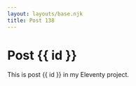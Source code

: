 ```yaml
---
layout: layouts/base.njk
title: Post 138
---
```


# Post {{ id }}

This is post {{ id }} in my Eleventy project.
